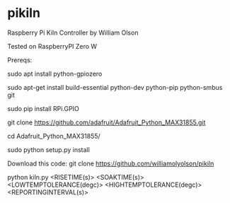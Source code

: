 # pikiln
Raspberry Pi Kiln Controller by William Olson

Tested on RaspberryPI Zero W

Prereqs:

sudo apt install python-gpiozero

sudo apt-get install build-essential python-dev python-pip python-smbus git

sudo pip install RPi.GPIO

git clone https://github.com/adafruit/Adafruit_Python_MAX31855.git

cd Adafruit_Python_MAX31855/

sudo python setup.py install

Download this code:
git clone https://github.com/williamolyolson/pikiln

python kiln.py <TEMP> <RISETIME(s)> <SOAKTIME(s)> <LOWTEMPTOLERANCE(degc)> <HIGHTEMPTOLERANCE(degc)> <REPORTINGINTERVAL(s)>

